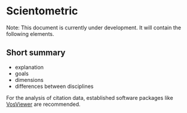 # Scientometric

Note: This document is currently under development. It will contain the following elements.

## Short summary

- explanation
- goals
- dimensions
- differences between disciplines

For the analysis of citation data, established software packages like [VosViewer](https://www.vosviewer.com/) are recommended.

<!--

## Steps and operations

### Problem formulation

### Metadata retrieval

### Metadata prescreen

### PDF retrieval

### PDF screen

### Data extraction and synthesis

- For manuscript development see separate page for Word/Tex/Md, Reference Managers

## Software recommendations

## References
-->

